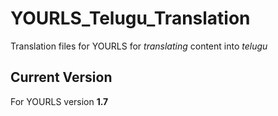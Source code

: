 # YOURLS_Telugu_Translation
Translation files for YOURLS for *translating* content into *telugu*

## Current Version

For YOURLS version **1.7**
